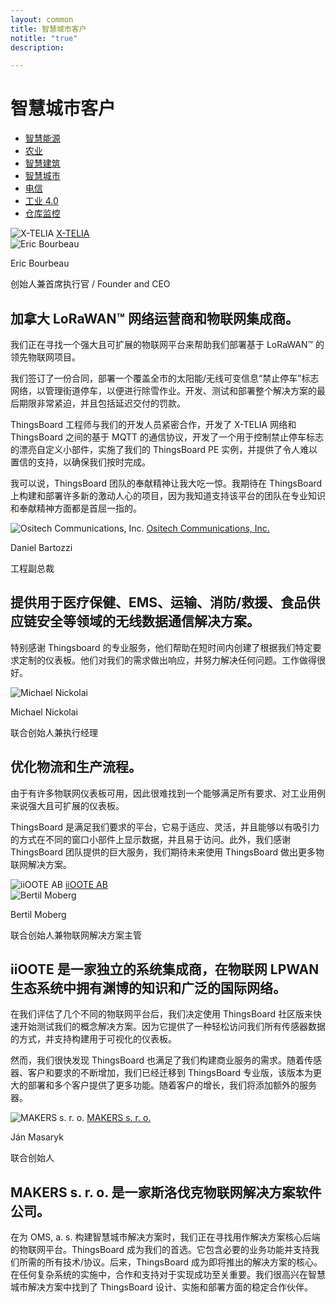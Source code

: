 ```yaml
---
layout: common
title: 智慧城市客户
notitle: "true"
description:

---
```


<h1 class="mainTitle smart-city">智慧城市客户</h1>

<nav class="customers-nav">
    <ul>
        <li>
            <a href="/industries/smart-energy/">智慧能源</a>
        </li>
        <li>
            <a href="/industries/agriculture/">农业</a>
        </li>
        <li>
            <a href="/industries/smart-buildings/">智慧建筑</a>
        </li>
        <li>
            <a href="/industries/smart-city/" class="active">智慧城市</a>
        </li>
        <li>
            <a href="/industries/telecom/">电信</a>
        </li>
        <li>
            <a href="/industries/industry40/">工业 4.0</a>
        </li>
        <li>
            <a href="/industries/warehouse-monitoring/">仓库监控</a>
        </li>
    </ul>
</nav>

<div class="customer-block">
    <div class="customer-company">
        <img class="customer-logo" src="/images/customers/x-telia.png" alt="X-TELIA">
        <a class="outlink" href="https://en.x-telia.com/"> X-TELIA </a>
    </div>
    <div class="customer-content">
        <div class="person-container">
            <img class="person-logo" src="/images/customers/x-telia-person.jpg" alt="Eric Bourbeau">
            <div class="person-title">
                <p class="person-name"> Eric Bourbeau </p>
                <p class="person-position"> 创始人兼首席执行官 / Founder and CEO </p>
            </div>
        </div>
        <h2>
            加拿大 LoRaWAN™ 网络运营商和物联网集成商。
        </h2>
        <p>
            我们正在寻找一个强大且可扩展的物联网平台来帮助我们部署基于 LoRaWAN™ 的领先物联网项目。
        </p>
        <p>
            我们签订了一份合同，部署一个覆盖全市的太阳能/无线可变信息“禁止停车”标志网络，以管理街道停车，以便进行除雪作业。开发、测试和部署整个解决方案的最后期限非常紧迫，并且包括延迟交付的罚款。
        </p>
        <p>
            ThingsBoard 工程师与我们的开发人员紧密合作，开发了 X-TELIA 网络和 ThingsBoard 之间的基于 MQTT 的通信协议，开发了一个用于控制禁止停车标志的漂亮自定义小部件，实施了我们的 ThingsBoard PE 实例，并提供了令人难以置信的支持，以确保我们按时完成。
        </p>
        <p>
            我可以说，ThingsBoard 团队的奉献精神让我大吃一惊。我期待在 ThingsBoard 上构建和部署许多新的激动人心的项目，因为我知道支持该平台的团队在专业知识和奉献精神方面都是首屈一指的。
        </p>
    </div>
</div>

<div class="customer-block">
    <div class="customer-company">
        <img class="customer-logo" src="/images/customers/ositech.jpg" alt="Ositech Communications, Inc.">
        <a class="outlink" href="https://ositech.com/"> Ositech Communications, Inc. </a>
    </div>
    <div class="customer-content">
        <div class="person-container">
            <div class="person-title">
                <p class="person-name"> Daniel Bartozzi </p>
                <p class="person-position"> 工程副总裁 </p>
            </div>
        </div>
        <h2>
            提供用于医疗保健、EMS、运输、消防/救援、食品供应链安全等领域的无线数据通信解决方案。
        </h2>
        <p>
            特别感谢 Thingsboard 的专业服务，他们帮助在短时间内创建了根据我们特定要求定制的仪表板。他们对我们的需求做出响应，并努力解决任何问题。工作做得很好。
        </p>
    </div>
</div>

<div class="customer-block">
    <div class="customer-company">
        <img class="customer-logo" src="/images/customers/conbee.svg" alt="Michael Nickolai">
    </div>
    <div class="customer-content">
        <div class="person-container">
            <div class="person-title">
                <p class="person-name"> Michael Nickolai </p>
                <p class="person-position"> 联合创始人兼执行经理 </p>
            </div>
        </div>
        <h2>
            优化物流和生产流程。
        </h2>
        <p>
            由于有许多物联网仪表板可用，因此很难找到一个能够满足所有要求、对工业用例来说强大且可扩展的仪表板。  
        </p>
        <p>
            ThingsBoard 是满足我们要求的平台，它易于适应、灵活，并且能够以有吸引力的方式在不同的窗口小部件上显示数据，并且易于访问。此外，我们感谢 ThingsBoard 团队提供的巨大服务，我们期待未来使用 ThingsBoard 做出更多物联网解决方案。
        </p>
    </div>
</div>

<div class="customer-block">
    <div class="customer-company">
        <img class="customer-logo" src="/images/customers/iioote.png" alt="iiOOTE AB">
        <a class="outlink" href="https://www.iioote.com/"> iiOOTE AB </a>
    </div>
    <div class="customer-content">
        <div class="person-container">
            <img class="person-logo" src="/images/customers/bertil.png" alt="Bertil Moberg">
            <div class="person-title">
                <p class="person-name"> Bertil Moberg </p>
                <p class="person-position"> 联合创始人兼物联网解决方案主管 </p>
            </div>
        </div>
        <h2>
            iiOOTE 是一家独立的系统集成商，在物联网 LPWAN 生态系统中拥有渊博的知识和广泛的国际网络。
        </h2>
        <p>
            在我们评估了几个不同的物联网平台后，我们决定使用 ThingsBoard 社区版来快速开始测试我们的概念解决方案。因为它提供了一种轻松访问我们所有传感器数据的方式，并支持构建用于可视化的仪表板。
        </p>
        <p>
            然而，我们很快发现 ThingsBoard 也满足了我们构建商业服务的需求。随着传感器、客户和要求的不断增加，我们已经迁移到 ThingsBoard 专业版，该版本为更大的部署和多个客户提供了更多功能。随着客户的增长，我们将添加额外的服务器。
        </p>
    </div>
</div>

<div class="customer-block">
    <div class="customer-company">
        <img class="customer-logo" src="/images/customers/makerssro.jpg" alt="MAKERS s. r. o.">
        <a class="outlink" href="https://www.makers.sk/"> MAKERS s. r. o. </a>
    </div>
    <div class="customer-content">
        <div class="person-container">
            <div class="person-title">
                <p class="person-name"> Ján Masaryk </p>
                <p class="person-position"> 联合创始人 </p>
            </div>
        </div>
        <h2>
            MAKERS s. r. o. 是一家斯洛伐克物联网解决方案软件公司。
        </h2>
        <p>
            在为 OMS, a. s. 构建智慧城市解决方案时，我们正在寻找用作解决方案核心后端的物联网平台。ThingsBoard 成为我们的首选。它包含必要的业务功能并支持我们所需的所有技术/协议。后来，ThingsBoard 成为即将推出的解决方案的核心。在任何复杂系统的实施中，合作和支持对于实现成功至关重要。我们很高兴在智慧城市解决方案中找到了 ThingsBoard 设计、实施和部署方面的稳定合作伙伴。
        </p>
    </div>
</div>